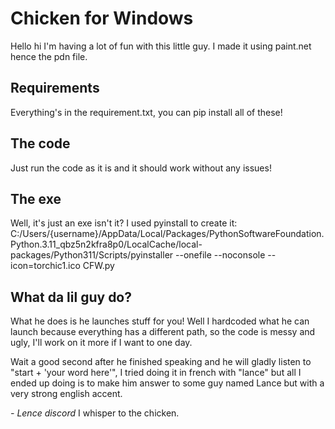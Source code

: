 # Chicken for Windows

Hello hi I'm having a lot of fun with this little guy. I made it using paint.net hence the pdn file.

## Requirements

Everything's in the requirement.txt, you can pip install all of these!

## The code

Just run the code as it is and it should work without any issues!

## The exe

Well, it's just an exe isn't it? I used pyinstall to create it:
C:/Users/{username}/AppData/Local/Packages/PythonSoftwareFoundation.Python.3.11_qbz5n2kfra8p0/LocalCache/local-packages/Python311/Scripts/pyinstaller --onefile --noconsole --icon=torchic1.ico CFW.py

## What da lil guy do?

What he does is he launches stuff for you! Well I hardcoded what he can launch because everything has a different path, so the code is messy and ugly, I'll work on it more if I want to one day.

Wait a good second after he finished speaking and he will gladly listen to "start + 'your word here'", I tried doing it in french with "lance" but all I ended up doing is to make him answer to some guy named Lance but with a very strong english accent.

*- Lence discord* I whisper to the chicken.
